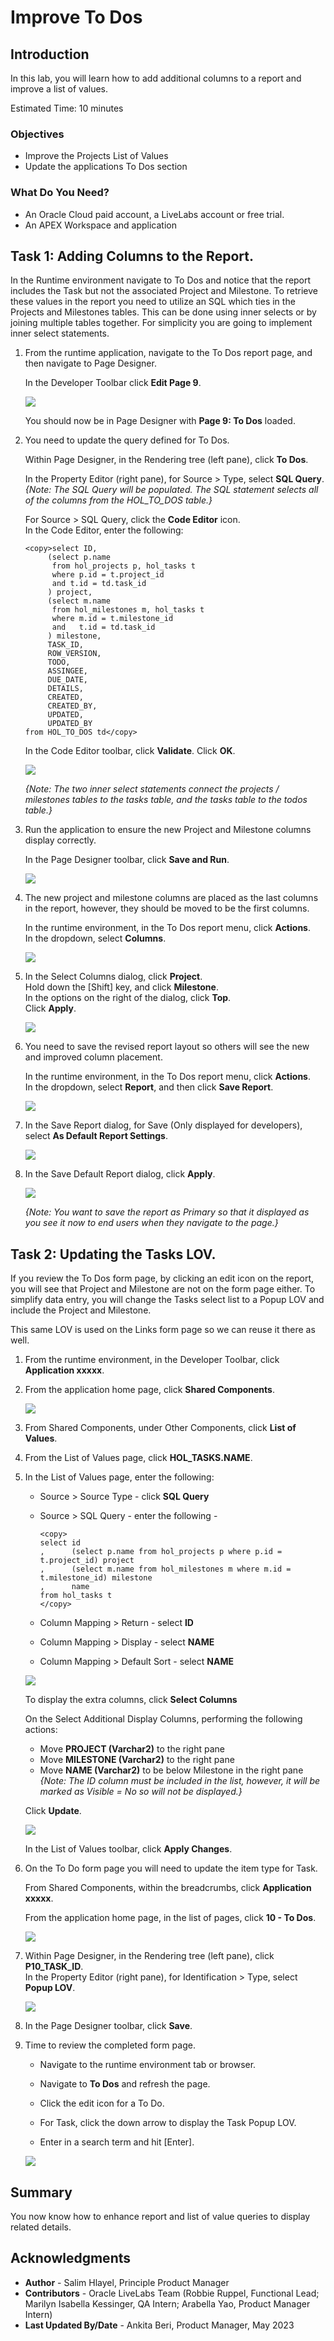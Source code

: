 # Improve To Dos

## Introduction

In this lab, you will learn how to add additional columns to a report and improve a list of values.

Estimated Time: 10 minutes

### Objectives
- Improve the Projects List of Values
- Update the applications To Dos section

### What Do You Need?

* An Oracle Cloud paid account, a LiveLabs account or free trial.
* An APEX Workspace and application

## Task 1: Adding Columns to the Report.
In the Runtime environment navigate to To Dos and notice that the report includes the Task but not the associated Project and Milestone. To retrieve these values in the report you need to utilize an SQL which ties in the Projects and Milestones tables. This can be done using inner selects or by joining multiple tables together. For simplicity you are going to implement inner select statements.


1. From the runtime application, navigate to the To Dos report page, and then navigate to Page Designer.

    In the Developer Toolbar click **Edit Page 9**.

    ![](images/dev-toolbar2.png " ")

    You should now be in Page Designer with **Page 9: To Dos** loaded.


2. You need to update the query defined for To Dos.

    Within Page Designer, in the Rendering tree (left pane), click **To Dos**.

    In the Property Editor (right pane), for Source > Type, select **SQL Query**.   
    *{Note: The SQL Query will be populated. The SQL statement selects all of the columns from the HOL\_TO\_DOS table.}*

    For Source > SQL Query, click the **Code Editor** icon.     
    In the Code Editor, enter the following:

    ```
    <copy>select ID,
         (select p.name
          from hol_projects p, hol_tasks t
          where p.id = t.project_id
          and t.id = td.task_id
         ) project,
         (select m.name
          from hol_milestones m, hol_tasks t
          where m.id = t.milestone_id
          and   t.id = td.task_id
         ) milestone,
         TASK_ID,
         ROW_VERSION,
         TODO,
         ASSINGEE,
         DUE_DATE,
         DETAILS,
         CREATED,
         CREATED_BY,
         UPDATED,
         UPDATED_BY
    from HOL_TO_DOS td</copy>
    ```

    In the Code Editor toolbar, click **Validate**.
    Click **OK**.

    ![](images/set-sql.png " ")

    *{Note: The two inner select statements connect the projects / milestones tables to the tasks table, and the tasks table to the todos table.}*

3. Run the application to ensure the new Project and Milestone columns display correctly.

    In the Page Designer toolbar, click **Save and Run**.

    ![](images/run-report.png " ")

4. The new project and milestone columns are placed as the last columns in the report, however, they should be moved to be the first columns.

    In the runtime environment, in the To Dos report menu, click **Actions**.       
    In the dropdown, select **Columns**.

    ![](images/go-columns.png " ")

5. In the Select Columns dialog, click **Project**.        
    Hold down the [Shift] key, and click **Milestone**.     
    In the options on the right of the dialog, click **Top**.        
    Click **Apply**.

    ![](images/select-columns.png " ")

6. You need to save the revised report layout so others will see the new and improved column placement.

    In the runtime environment, in the To Dos report menu, click **Actions**.       
    In the dropdown, select **Report**, and then click **Save Report**.

    ![](images/go-save.png " ")

7.  In the Save Report dialog, for Save (Only displayed for developers), select **As Default Report Settings**.

    ![](images/go-default.png " ")

8. In the Save Default Report dialog, click **Apply**.     

    ![](images/set-default.png " ")

    *{Note: You want to save the report as Primary so that it displayed as you see it now to end users when they navigate to the page.}*

## Task 2: Updating the Tasks LOV.
If you review the To Dos form page, by clicking an edit icon on the report, you will see that Project and Milestone are not on the form page either. To simplify data entry, you will change the Tasks select list to a Popup LOV and include the Project and Milestone.

This same LOV is used on the Links form page so we can reuse it there as well.

1. From the runtime environment, in the Developer Toolbar, click **Application xxxxx**.

2. From the application home page, click **Shared Components**.

    ![](images/go-shared1.png " ")

3. From Shared Components, under Other Components, click **List of Values**.

4. From the List of Values page, click **HOL_TASKS.NAME**.

5. In the List of Values page, enter the following:

    - Source > Source Type - click **SQL Query**

    - Source > SQL Query - enter the following -

        ```
        <copy>
        select id
        ,      (select p.name from hol_projects p where p.id = t.project_id) project
        ,      (select m.name from hol_milestones m where m.id = t.milestone_id) milestone
        ,      name
        from hol_tasks t
        </copy>
        ```

    - Column Mapping > Return - select **ID**

    - Column Mapping > Display - select **NAME**

    - Column Mapping > Default Sort - select **NAME**

    ![](images/set-lov.png " ")

    To display the extra columns, click **Select Columns**

    On the Select Additional Display Columns, performing the following actions:     
    - Move **PROJECT (Varchar2)** to the right pane             
    - Move **MILESTONE (Varchar2)** to the right pane   
    - Move **NAME (Varchar2)** to be below Milestone in the right pane      
    *{Note: The ID column must be included in the list, however, it will be marked as Visible = _No_ so will not be displayed.}*

    Click **Update**.

    ![](images/set-add-columns.png " ")

    In the List of Values toolbar, click **Apply Changes**.

6. On the To Do form page you will need to update the item type for Task.

    From Shared Components, within the breadcrumbs, click **Application xxxxx**.  

    From the application home page, in the list of pages, click **10 - To Dos**.

    ![](images/go-page10.png " ")

7. Within Page Designer, in the Rendering tree (left pane), click **P10\_TASK_ID**.  
    In the Property Editor (right pane), for Identification > Type, select **Popup LOV**.

    ![](images/set-task-lov.png " ")   

8. In the Page Designer toolbar, click **Save**.

9. Time to review the completed form page.    

    - Navigate to the runtime environment tab or browser.

    - Navigate to **To Dos** and refresh the page.   

    - Click the edit icon for a To Do.

    - For Task, click the down arrow to display the Task Popup LOV.     

    - Enter in a search term and hit [Enter].

    ![](images/form-runtime.png " ")    

## **Summary**

You now know how to enhance report and list of value queries to display related details.

## **Acknowledgments**

- **Author** - Salim Hlayel, Principle Product Manager
- **Contributors** - Oracle LiveLabs Team (Robbie Ruppel, Functional Lead; Marilyn Isabella Kessinger, QA Intern; Arabella Yao, Product Manager Intern)
- **Last Updated By/Date** - Ankita Beri, Product Manager, May 2023
